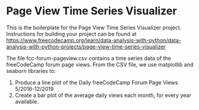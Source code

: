 # Page View Time Series Visualizer

This is the boilerplate for the Page View Time Series Visualizer project. Instructions for building your project can be found at https://www.freecodecamp.org/learn/data-analysis-with-python/data-analysis-with-python-projects/page-view-time-series-visualizer


The file fcc-forum-pageview.csv contains a time series data of the freeCodeCamp forum page views.
From the CSV file, we use matplotlib and seaborn libraries to:

1. Produce a line plot of the Daily freeCodeCamp Forum Page Views 5/2016-12/2019
2. Create a bar plot of the average daily views each month, for every year available.
